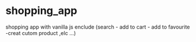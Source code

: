 # shopping_app
shopping app with vanilla js enclude (search - add to cart - add to favourite -creat cutom product ,elc ...) 
